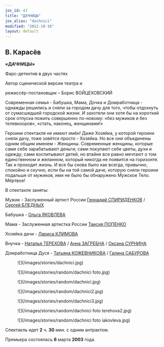 ```yaml
---
jos_id: 43
title: "ДАЧНИЦЫ"
jos_alias: "dachnici"
modified: "2012-10-16"
layout: default
---
```


## В. Карасёв

**«ДАЧНИЦЫ»**

Фарс-детектив в двух частях

Автор сценической версии театра и

режиссёр-постановщик – Борис ВОЙЦЕХОВСКИЙ

Современная семья - Бабушка, Мама, Дочка и Домработница - однажды решились и сняли за городом дачу для того, чтобы отдохнуть от сумасшедшей городской жизни. И захотели они хотя бы на короткий срок отпуска пожить совершенно по-новому: «без мужиков и без телевизоров», «стать, наконец, женщинами!»

Героини спектакля не имеют имён! Даже Хозяйка, у которой героини сняли дачу, тоже зовётся просто - Хозяйка. Но все они объединены одним общим именем - Женщины. Современные женщины, которые сами себе зарабатывают деньги; сами покупают себе цветы, духи и одежду; сами воспитывают детей, но втайне все равно мечтают о том единственном и желанном, который никогда не появится на горизонте. Так и проходит жизнь. И все бы снова было как всегда, привычно, спокойно и скучно, если бы на той самой даче, которую сняли героини подальше от мужиков, ими не было бы обнаружено Мужское Тело. Мёртвое!

В спектакле заняты:

Мужик - Заслуженный артист России [Геннадий СПИРИДЕНКОВ](27--gennadij-spiridenkov-za-rf.html) / [Сергей БЛЕДНЫХ](24-blednyh-sergej.html)

Бабушка - [Ольга ЯКОВЛЕВА](89-olga-yakovleva.html)

Мама - Заслуженная артистка России [Таисия ПОПЕНКО](26-popenko-taisija.html)

Хозяйка дачи - [Лариса КЛИМОВА](65-larisa-klimova.html)

Внучка - [Наталья ТЕРЕХОВА](56-natasha-terehova.html) / [Анна ЗАГРЕБНА](79-anna-zagrebna.html) / [Оксана СУРНИНА](85-oksana-surnina.html)

Домработница Дуся - [Татьяна КОЖЕВНИКОВА](80-tatiana-kogevnikova.html) / [Галина САБУРОВА](61-galina-saburova.html)

<figure>
![](/images/stories/dachnici.jpg)
</figure>

<figure>
![](/images/stories/random/dachnici foto.jpg)
</figure>

<figure>
![](/images/stories/random/dachnici.jpg)
</figure>

<figure>
![](/images/stories/random/dachnici2.jpg)
</figure>

<figure>
![](/images/stories/random/dachnici3.jpg)
</figure>

<figure>
![](/images/stories/random/dachnici foto terehova2.jpg)
</figure>

<figure>
![](/images/stories/random/dachnici foto iakovleva.jpg)
</figure>

Спектакль идет **2** ч. **30** мин. с одним антрактом.

Премьера состоялась **6** марта **2003** года.

